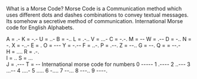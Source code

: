 What is a Morse Code?
Morse Code is a Communication method which uses different dots and dashes combinations to convey textual messages.
Its somehow a secretive method of communication.
 International Morse code for English Alphabets.
 
A = .-	    K = -.-     U = ..-
B = -..	    L = .-..    V = ...-
C = -.-.    M = --      W = .--
D = -..	    N = -.      X = -..-
E = .	    O = ---     Y = -.--
F = ..-.    P = .--.	Z = --..
G = --.	    Q = = --.-	 	 
H = ....    R = .-.	 	 
I = ..	    S = ...	 	 
J = .---    T = --
International morse code for numbers
0	-----
1	.----
2	..---
3	...--
4	....-
5	.....
6	-....
7	--...
8	---..
9	----.
